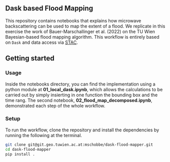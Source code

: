 ## Dask based Flood Mapping

This repository contains notebooks that explains how microwave backscattering can be used to map the extent of a flood. We replicate in this exercise the work of Bauer-Marschallinger et al. (2022) on the TU Wien Bayesian-based flood mapping algorithm. This workflow is entirely based on `Dask` and data access via [STAC](https://stacspec.org/en).

## Getting started 
### Usage

Inside the notebooks directory, you can find the implementation using a python module at **01_local_dask.ipynb**, which allows the calculations to be carried out by simply insierting in one function the bounding box and the time rang. The second notebook, **02_flood_map_decomposed.ipynb**, demonstrated each step of the whole workflow.

### Setup 

To run the workflow, clone the repository and install the dependencies by running the following at the terminal.

```sh 
git clone git@git.geo.tuwien.ac.at:mschobbe/dask-flood-mapper.git
cd dask-flood-mapper
pip install .
```


